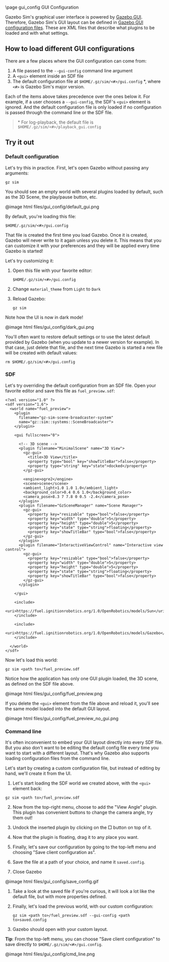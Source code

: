 \page gui_config GUI Configuration

Gazebo Sim's graphical user interface is powered by
[Gazebo GUI](https://gazebosim.org/libs/gui). Therefore, Gazebo Sim's
GUI layout can be defined in
[Gazebo GUI configuration files](https://gazebosim.org/api/gui/2.1/config.html).
These are XML files that describe what plugins to be loaded and with what
settings.

## How to load different GUI configurations

There are a few places where the GUI configuration can come from:

1. A file passed to the `--gui-config` command line argument
2. A `<gui>` element inside an SDF file
3. The default configuration file at `$HOME/.gz/sim/<#>/gui.config` \*,
   where `<#>` is Gazebo Sim's major version.

Each of the items above takes precedence over the ones below it. For example,
if a user chooses a `--gui-config`, the SDF's `<gui>` element is ignored. And
the default configuration file is only loaded if no configuration is passed
through the command line or the SDF file.

> \* For log-playback, the default file is
> `$HOME/.gz/sim/<#>/playback_gui.config`

## Try it out

### Default configuration

Let's try this in practice. First, let's open Gazebo without passing
any arguments:

`gz sim`

You should see an empty world with several plugins loaded by default, such as the
3D Scene, the play/pause button, etc.

@image html files/gui_config/default_gui.png

By default, you're loading this file:

`$HOME/.gz/sim/<#>/gui.config`

That file is created the first time you load Gazebo. Once it is
created, Gazebo will never write to it again unless you delete it. This
means that you can customize it with your preferences and they will be applied
every time Gazebo is started!

Let's try customizing it:

1. Open this file with your favorite editor:

    `$HOME/.gz/sim/<#>/gui.config`

2. Change `material_theme` from `Light` to `Dark`

3. Reload Gazebo:

    `gz sim`

Note how the UI is now in dark mode!

@image html files/gui_config/dark_gui.png

You'll often want to restore default settings or to use the latest default
provided by Gazebo (when you update to a newer version for example). In
that case, just delete that file, and the next time Gazebo is started a new file
will be created with default values:

`rm $HOME/.gz/sim/<#>/gui.config`

### SDF

Let's try overriding the default configuration from an SDF file. Open your
favorite editor and save this file as `fuel_preview.sdf`:

```
<?xml version="1.0" ?>
<sdf version="1.6">
  <world name="fuel_preview">
    <plugin
      filename="gz-sim-scene-broadcaster-system"
      name="gz::sim::systems::SceneBroadcaster">
    </plugin>

    <gui fullscreen="0">

      <!-- 3D scene -->
      <plugin filename="MinimalScene" name="3D View">
        <gz-gui>
          <title>3D View</title>
          <property type="bool" key="showTitleBar">false</property>
          <property type="string" key="state">docked</property>
        </gz-gui>

        <engine>ogre2</engine>
        <scene>scene</scene>
        <ambient_light>1.0 1.0 1.0</ambient_light>
        <background_color>0.4 0.6 1.0</background_color>
        <camera_pose>8.3 7 7.8 0 0.5 -2.4</camera_pose>
      </plugin>
      <plugin filename="GzSceneManager" name="Scene Manager">
        <gz-gui>
          <property key="resizable" type="bool">false</property>
          <property key="width" type="double">5</property>
          <property key="height" type="double">5</property>
          <property key="state" type="string">floating</property>
          <property key="showTitleBar" type="bool">false</property>
        </gz-gui>
      </plugin>
      <plugin filename="InteractiveViewControl" name="Interactive view control">
        <gz-gui>
          <property key="resizable" type="bool">false</property>
          <property key="width" type="double">5</property>
          <property key="height" type="double">5</property>
          <property key="state" type="string">floating</property>
          <property key="showTitleBar" type="bool">false</property>
        </gz-gui>
      </plugin>

    </gui>

    <include>
      <uri>https://fuel.ignitionrobotics.org/1.0/OpenRobotics/models/Sun</uri>
    </include>

    <include>
      <uri>https://fuel.ignitionrobotics.org/1.0/OpenRobotics/models/Gazebo</uri>
    </include>

  </world>
</sdf>
```

Now let's load this world:

`gz sim <path to>/fuel_preview.sdf`

Notice how the application has only one GUI plugin loaded, the 3D scene, as defined
on the SDF file above.

@image html files/gui_config/fuel_preview.png

If you delete the `<gui>` element from the file above and reload it, you'll see
the same model loaded into the default GUI layout.

@image html files/gui_config/fuel_preview_no_gui.png

### Command line

It's often inconvenient to embed your GUI layout directly into every SDF file.
But you also don't want to be editing the default config file every time you
want to start with a different layout. That's why Gazebo also supports loading
configuration files from the command line.

Let's start by creating a custom configuration file, but instead of editing by
hand, we'll create it from the UI.

1. Let's start loading the SDF world we created above, with the `<gui>` element back:

`gz sim <path to>/fuel_preview.sdf`

2. Now from the top-right menu, choose to add the "View Angle" plugin. This
   plugin has convenient buttons to change the camera angle, try them out!

3. Undock the inserted plugin by clicking on the □  button on top of it.

4. Now that the plugin is floating, drag it to any place you want.

5. Finally, let's save our configuration by going to the top-left menu
   and choosing "Save client configuration as".

6. Save the file at a path of your choice, and name it `saved.config`.

7. Close Gazebo

@image html files/gui_config/save_config.gif

1. Take a look at the saved file if you're curious, it will look a lot like
   the default file, but with more properties defined.

2. Finally, let's load the previous world, with our custom configuration:

    `gz sim <path to>/fuel_preview.sdf --gui-config <path to>saved.config`

3. Gazebo should open with your custom layout.

**Tip**: From the top-left menu, you can choose "Save client configuration" to
save directly to `$HOME/.gz/sim/<#>/gui.config`.

@image html files/gui_config/cmd_line.png

